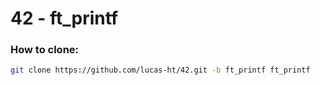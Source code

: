 # 42 - ft_printf

### How to clone:
``` bash
git clone https://github.com/lucas-ht/42.git -b ft_printf ft_printf
```
